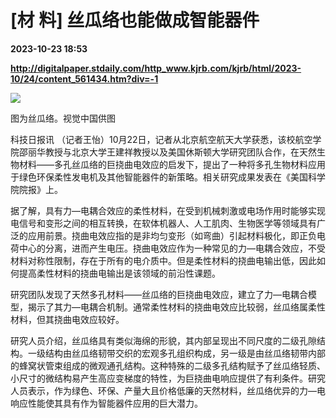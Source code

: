 # [材 料] 丝瓜络也能做成智能器件

**2023-10-23 18:53**

**http://digitalpaper.stdaily.com/http_www.kjrb.com/kjrb/html/2023-10/24/content_561434.htm?div=-1**

![](http://digitalpaper.stdaily.com/http_www.kjrb.com/kjrb/images/2023-10/24/06/3526091_lix_1698046126234_b.jpg)

图为丝瓜络。视觉中国供图

 科技日报讯 （记者王怡）10月22日，记者从北京航空航天大学获悉，该校航空学院邵丽华教授与北京大学王建祥教授以及美国休斯顿大学研究团队合作，在天然生物材料——多孔丝瓜络的巨挠曲电效应的启发下，提出了一种将多孔生物材料应用于绿色环保柔性发电机及其他智能器件的新策略。相关研究成果发表在《美国科学院院报》上。

 据了解，具有力—电耦合效应的柔性材料，在受到机械刺激或电场作用时能够实现电信号和变形之间的相互转换，在软体机器人、人工肌肉、生物医学等领域具有广泛的应用前景。挠曲电效应指的是非均匀变形（如弯曲）引起材料极化，即正负电荷中心的分离，进而产生电压。挠曲电效应作为一种常见的力—电耦合效应，不受材料对称性限制，存在于所有的电介质中。但是柔性材料的挠曲电输出低，因此如何提高柔性材料的挠曲电输出是该领域的前沿性课题。

 研究团队发现了天然多孔材料——丝瓜络的巨挠曲电效应，建立了力—电耦合模型，揭示了其力—电耦合机制。通常柔性材料的挠曲电效应比较弱，丝瓜络属柔性材料，但其挠曲电效应较好。

 研究人员介绍，丝瓜络具有类似海绵的形貌，其内部呈现出不同尺度的二级孔隙结构。一级结构由丝瓜络韧带交织的宏观多孔组织构成，另一级是由丝瓜络韧带内部的蜂窝状管束组成的微观通孔结构。这种特殊的二级多孔结构赋予了丝瓜络轻质、小尺寸的微结构易产生高应变梯度的特性，为巨挠曲电响应提供了有利条件。研究人员表示，作为绿色、环保、产量大且价格低廉的天然材料，丝瓜络优异的力—电响应性能使其具有作为智能器件应用的巨大潜力。